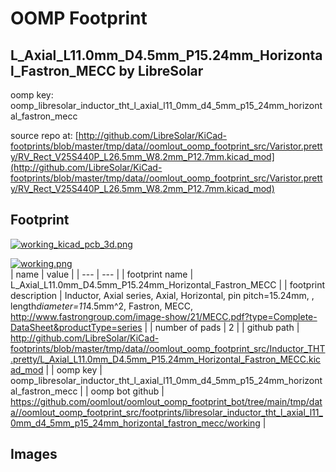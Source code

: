 # OOMP Footprint  
## L_Axial_L11.0mm_D4.5mm_P15.24mm_Horizontal_Fastron_MECC  by LibreSolar  
  
oomp key: oomp_libresolar_inductor_tht_l_axial_l11_0mm_d4_5mm_p15_24mm_horizontal_fastron_mecc  
  
source repo at: [http://github.com/LibreSolar/KiCad-footprints/blob/master/tmp/data//oomlout_oomp_footprint_src/Varistor.pretty/RV_Rect_V25S440P_L26.5mm_W8.2mm_P12.7mm.kicad_mod](http://github.com/LibreSolar/KiCad-footprints/blob/master/tmp/data//oomlout_oomp_footprint_src/Varistor.pretty/RV_Rect_V25S440P_L26.5mm_W8.2mm_P12.7mm.kicad_mod)  
## Footprint  
  
[![working_kicad_pcb_3d.png](working_kicad_pcb_3d_600.png)](working_kicad_pcb_3d.png)  
  
[![working.png](working_600.png)](working.png)  
| name | value | 
| --- | --- | 
| footprint name | L_Axial_L11.0mm_D4.5mm_P15.24mm_Horizontal_Fastron_MECC | 
| footprint description | Inductor, Axial series, Axial, Horizontal, pin pitch=15.24mm, , length*diameter=11*4.5mm^2, Fastron, MECC, http://www.fastrongroup.com/image-show/21/MECC.pdf?type=Complete-DataSheet&productType=series | 
| number of pads | 2 | 
| github path | http://github.com/LibreSolar/KiCad-footprints/blob/master/tmp/data//oomlout_oomp_footprint_src/Inductor_THT.pretty/L_Axial_L11.0mm_D4.5mm_P15.24mm_Horizontal_Fastron_MECC.kicad_mod | 
| oomp key | oomp_libresolar_inductor_tht_l_axial_l11_0mm_d4_5mm_p15_24mm_horizontal_fastron_mecc | 
| oomp bot github | https://github.com/oomlout/oomlout_oomp_footprint_bot/tree/main/tmp/data//oomlout_oomp_footprint_src/footprints/libresolar_inductor_tht_l_axial_l11_0mm_d4_5mm_p15_24mm_horizontal_fastron_mecc/working | 
## Images  
